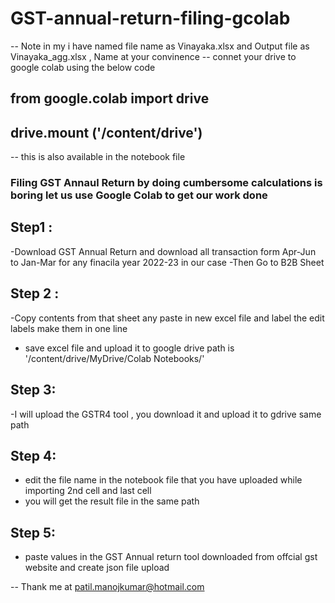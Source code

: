 # GST-annual-return-filing-gcolab
-- Note in my i have named file name as Vinayaka.xlsx and Output file as Vinayaka_agg.xlsx , Name at your convinence
-- connet your drive to google colab using the below code
## from google.colab import drive
## drive.mount ('/content/drive')
-- this is also available in the notebook file

### Filing GST Annaul Return by doing cumbersome calculations is boring let us use Google Colab to get our work done

## Step1 : 
-Download GST Annual Return and download all transaction form Apr-Jun to Jan-Mar for any finacila year 2022-23 in our case
-Then Go to B2B Sheet
## Step 2 :
-Copy contents from that sheet any paste in new excel file and label the edit labels make them in one line
- save excel file and upload it to google drive path is '/content/drive/MyDrive/Colab Notebooks/'

## Step 3: 
-I will upload the GSTR4 tool , you download it and upload it to gdrive same path

## Step 4:
- edit the file name in the notebook file that you have uploaded while importing 2nd cell and last cell
- you will get the result file in the same path

## Step 5: 
- paste values in the GST Annual return tool downloaded from offcial gst website and create json file upload 

-- Thank me at patil.manojkumar@hotmail.com 
